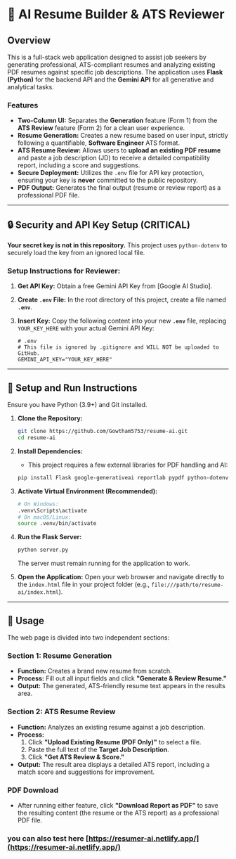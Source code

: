 # 🧠 AI Resume Builder & ATS Reviewer

## Overview

This is a full-stack web application designed to assist job seekers by generating professional, ATS-compliant resumes and analyzing existing PDF resumes against specific job descriptions. The application uses **Flask (Python)** for the backend API and the **Gemini API** for all generative and analytical tasks.

### Features

  * **Two-Column UI:** Separates the **Generation** feature (Form 1) from the **ATS Review** feature (Form 2) for a clean user experience.
  * **Resume Generation:** Creates a new resume based on user input, strictly following a quantifiable, **Software Engineer** ATS format.
  * **ATS Resume Review:** Allows users to **upload an existing PDF resume** and paste a job description (JD) to receive a detailed compatibility report, including a score and suggestions.
  * **Secure Deployment:** Utilizes the `.env` file for API key protection, ensuring your key is **never** committed to the public repository.
  * **PDF Output:** Generates the final output (resume or review report) as a professional PDF file.

-----

## 🔒 Security and API Key Setup (CRITICAL)

**Your secret key is not in this repository.** This project uses `python-dotenv` to securely load the key from an ignored local file.

### Setup Instructions for Reviewer:

1.  **Get API Key:** Obtain a free Gemini API Key from [Google AI Studio].

2.  **Create `.env` File:** In the root directory of this project, create a file named **`.env`**.

3.  **Insert Key:** Copy the following content into your new **`.env`** file, replacing `YOUR_KEY_HERE` with your actual Gemini API Key:

    ```env
    # .env
    # This file is ignored by .gitignore and WILL NOT be uploaded to GitHub.
    GEMINI_API_KEY="YOUR_KEY_HERE"
    ```

-----

## 🚀 Setup and Run Instructions

Ensure you have Python (3.9+) and Git installed.

1.  **Clone the Repository:**

    ```bash
    git clone https://github.com/Gowtham5753/resume-ai.git
    cd resume-ai
    ```

2.  **Install Dependencies:**

      * This project requires a few external libraries for PDF handling and AI:

    <!-- end list -->

    ```bash
    pip install Flask google-generativeai reportlab pypdf python-dotenv
    ```

3.  **Activate Virtual Environment (Recommended):**

    ```bash
    # On Windows:
    .venv\Scripts\activate
    # On macOS/Linux:
    source .venv/bin/activate
    ```

4.  **Run the Flask Server:**

    ```bash
    python server.py
    ```

    The server must remain running for the application to work.

5.  **Open the Application:** Open your web browser and navigate directly to the `index.html` file in your project folder (e.g., `file:///path/to/resume-ai/index.html`).

-----

## 📝 Usage

The web page is divided into two independent sections:

### Section 1: Resume Generation

  * **Function:** Creates a brand new resume from scratch.
  * **Process:** Fill out all input fields and click **"Generate & Review Resume."**
  * **Output:** The generated, ATS-friendly resume text appears in the results area.

### Section 2: ATS Resume Review

  * **Function:** Analyzes an existing resume against a job description.
  * **Process:**
    1.  Click **"Upload Existing Resume (PDF Only)"** to select a file.
    2.  Paste the full text of the **Target Job Description**.
    3.  Click **"Get ATS Review & Score."**
  * **Output:** The result area displays a detailed ATS report, including a match score and suggestions for improvement.

### PDF Download

  * After running either feature, click **"Download Report as PDF"** to save the resulting content (the resume or the ATS report) as a professional PDF file.


### you can also test here [https://resumer-ai.netlify.app/](https://resumer-ai.netlify.app/) 

